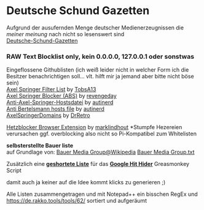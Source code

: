 # Deutsche Schund Gazetten
Aufgrund der ausufernden Menge deutscher Medienerzeugnissen die *meiner meinung* nach nicht so lesenswert sind  
[Deutsche-Schund-Gazetten](https://github.com/grapefruit89/Deutsche-Schund-Gazetten/blob/master/Deutsche-Schund-Gazetten.txt)

### RAW Text Blocklist only, kein 0.0.0.0,  127.0.0.1 oder sonstwas 

Eingeflossene Githublisten  (ich weiß leider nicht in welcher Form ich die Besitzer benachrichtigen soll... vlt. hilft mir ja jemand aber bitte nicht böse sein)  
[Axel Springer Filter List](https://github.com/TobsA13/ASB) by [TobsA13](https://github.com/TobsA13)  
[Axel Springer Blocker (ABS)](https://github.com/revengeday/axelspringerblocker) by [revengeday](https://github.com/revengeday)  
[Anti-Axel-Springer-Hostsdatei](https://github.com/autinerd/anti-axelspringer-hosts) by [autinerd](https://github.com/autinerd)   
[Anti Bertelsmann hosts file](https://github.com/autinerd/anti-bertelsmann-hosts) by [autinerd](https://github.com/autinerd)  
[AxelSpringerDomains](https://github.com/DrRetro/AxelSpringerDomains) by [DrRetro](https://github.com/DrRetro)   
 
[Hetzblocker Browser Extension](https://github.com/marklindhout/hetzblocker) by [marklindhout](https://github.com/marklindhout)        *Stumpfe Hezereien verursachen ggf. overblocking also nicht so Pi-Kompatibel zum Whitelisten  

**selbsterstellte Bauer liste**  
auf Grundlage von: [Bauer Media Group@Wikipedia](https://de.wikipedia.org/wiki/Bauer_Media_Group#Publikationen  )
[Bauer Media Group.txt](https://github.com/grapefruit89/Deutsche-Schund-Gazetten/blob/master/Bauer%20Media%20Group.txt  )

Zusätzlich eine [**geshortete Liste**](https://github.com/grapefruit89/Deutsche-Schund-Gazetten/blob/master/Schundgazetten%20Hit%20Hider.txt) für das [**Google Hit Hider**](https://greasyfork.org/de/scripts/1682-google-hit-hider-by-domain-search-filter-block-sites) Greasmonkey Script  
 
 
damit auch ja keiner auf die Idee kommt klicks zu generieren ;)    
  
Alle Listen zusammengetragen und mit Notepad++ ein bisschen RegEx und https://de.rakko.tools/tools/62/ sortiert und aufgeräumt  
